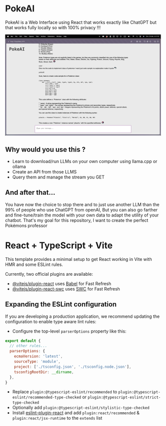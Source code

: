 # PokeAI
PokeAI is a Web Interface using React that works exactly like ChatGPT but that works fully locally so with 100% privacy !!!

<img src="./src/assets/pic1.png">

## Why would you use this ?
- Learn to download/run LLMs on your own computer using llama.cpp or ollama
- Create an API from those LLMS
- Query them and manage the stream you GET

## And after that...
You have now the choice to stop there and to just use another LLM than the 99% of people who use ChatGPT from openAI,
But you can also go farther and fine-tune/train the model with your own data to adapt the utility of your chatbot.
That's my goal for this repository, I want to create the perfect Pokémons professor



# React + TypeScript + Vite

This template provides a minimal setup to get React working in Vite with HMR and some ESLint rules.

Currently, two official plugins are available:

- [@vitejs/plugin-react](https://github.com/vitejs/vite-plugin-react/blob/main/packages/plugin-react/README.md) uses [Babel](https://babeljs.io/) for Fast Refresh
- [@vitejs/plugin-react-swc](https://github.com/vitejs/vite-plugin-react-swc) uses [SWC](https://swc.rs/) for Fast Refresh

## Expanding the ESLint configuration

If you are developing a production application, we recommend updating the configuration to enable type aware lint rules:

- Configure the top-level `parserOptions` property like this:

```js
export default {
  // other rules...
  parserOptions: {
    ecmaVersion: 'latest',
    sourceType: 'module',
    project: ['./tsconfig.json', './tsconfig.node.json'],
    tsconfigRootDir: __dirname,
  },
}
```

- Replace `plugin:@typescript-eslint/recommended` to `plugin:@typescript-eslint/recommended-type-checked` or `plugin:@typescript-eslint/strict-type-checked`
- Optionally add `plugin:@typescript-eslint/stylistic-type-checked`
- Install [eslint-plugin-react](https://github.com/jsx-eslint/eslint-plugin-react) and add `plugin:react/recommended` & `plugin:react/jsx-runtime` to the `extends` list
